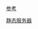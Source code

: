 
<a href="https://cnodejs.org/topic/4f16442ccae1f4aa27001071">参考</a>

<a href="./node/static/">静态服务器</a>
